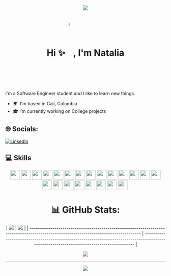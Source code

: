 <div align="center">
  <img align="center" src="https://media.giphy.com/media/AgO9VR2a9KW1MSP73I/giphy.gif" />
  <h1>Hi ✨<img align="center" src="https://media.giphy.com/media/hvRJCLFzcasrR4ia7z/giphy.gif" width="5%" />, I'm Natalia </h1>
</div>

I'm a Software Engineer student and I like to learn new things.

-   🌍  I'm based in Cali, Colombia
-   🎓 I’m currently working on College projects

## 🌐 Socials:
[![LinkedIn](https://img.shields.io/badge/LinkedIn-%230077B5.svg?logo=linkedin&logoColor=white)](https://www.linkedin.com/in/natalia-lopez-osorio-500346283/) 

## 💻 Skills

<div align="center">

<!-- Python -->
<img src="https://img.shields.io/endpoint.svg?url=https://gist.githubusercontent.com/Juanescacha/cb8ff49f53d434d7f7cad2c5df73db1a/raw/b759d83b2849b6ae036a15341c25b3842f31c389/PythonBadge.json" height="30" />
<!-- C++ -->
<img src="https://img.shields.io/badge/c++-%2300599C.svg?style=for-the-badge&logo=c%2B%2B&logoColor=white" height="30"/>
<!-- LaTeX -->
<img src="https://img.shields.io/badge/latex-%23008080.svg?style=for-the-badge&logo=latex&logoColor=white" height="30" />
<!-- HTML5 -->
<img src="https://img.shields.io/endpoint.svg?url=https://gist.githubusercontent.com/Juanescacha/bc949d8e48f9c3f69ab180a0acb75ddc/raw/a53a9be59b710718baeb75443baef685b7b120c9/HTML5Badge.json" height="30" />
<!-- CSS3 -->
<img src="https://img.shields.io/endpoint.svg?url=https://gist.githubusercontent.com/Juanescacha/987c260db470d3202ae9803e59f3db5e/raw/ce3f8d033892628cbe77513449f0faf17ea21b8d/CSS3Badge.json" height="30" />
<!-- JavaScript -->
<img src="https://img.shields.io/endpoint.svg?url=https://gist.githubusercontent.com/Juanescacha/19ef3563ce77be936fb477ee77e4fdc2/raw/c8af0984f21b7b67462907a467cd5bb26d13e5c4/JavascriptBadge.json" height="30">
<!-- React -->
<img src="https://img.shields.io/badge/React-282C34?logo=react&logoColor=61DAFB" height="30" />
<!-- Threejs -->
<img src="https://img.shields.io/badge/threejs-black?style=for-the-badge&logo=three.js&logoColor=white" height="30" />
<!-- Nodejs -->
<img src="https://img.shields.io/endpoint.svg?url=https://gist.githubusercontent.com/Juanescacha/bfb565fe15c3e3a55bb6340934be0bde/raw/576978d02e46cd10db5c991b12456771f342c3e0/NodejsBadge.json" height="30" />
<!-- Express -->
<img src="https://img.shields.io/badge/Express-282C34?logo=express&logoColor=FFFFFF" height="30" />
<!-- NumPy -->
<img src="https://img.shields.io/badge/numpy-%23013243.svg?style=for-the-badge&logo=numpy&logoColor=white" height="30" />
<!-- PostgreSQL -->
<img src="https://img.shields.io/endpoint.svg?url=https://gist.githubusercontent.com/Juanescacha/c3def1dd495f7a7fc4d3dbb5710a2bbb/raw/8cf2494d791754b7edddbb8f6df5b19ad649c06f/PostgreSQLBadge.json" height="30" />
<!-- Django -->
<img src="https://img.shields.io/badge/Django-282C34?logo=Django&logoColor=44B78B" height="30" />
<!-- Django REST -->
<img src="https://img.shields.io/badge/DJANGO-REST-ff1709?style=for-the-badge&logo=django&logoColor=white&color=ff1709&labelColor=gray" height="30" />
<!-- MYSQL -->
<img src="https://img.shields.io/badge/MySQL-282C34?logo=mysql&logoColor=4479A1" height="30" />
<!-- Netlify -->
<img src="https://img.shields.io/badge/Netlify-282C34?logo=netlify&logoColor=00C7B7" height="30" />
<!-- Bootstrap -->
<img src="https://img.shields.io/badge/Bootstrap-282C34?logo=bootstrap&logoColor=7952B3" height="30" />
<!-- Docker -->
<img src="https://img.shields.io/badge/Docker-282C34?logo=Docker&logoColor=2496ED" height="30" />
<!-- Kubernetes -->
<img src="https://img.shields.io/badge/Kubernetes-282C34?logo=Kubernetes&logoColor=326CE5" height="30" />
<!-- Git -->
<img src="https://img.shields.io/badge/git-282C34?logo=git&logoColor=F05032" height="30" />
<!-- VS Code -->
<img src="https://img.shields.io/endpoint.svg?url=https://gist.githubusercontent.com/Juanescacha/8495419d119e7e3e4354da231f3d7ac5/raw/31ba766a522f8ef4975917f2497540b7e52efe50/VSCodeBadge.json" height="30" />
<!--R -->
<img src="https://img.shields.io/badge/r-%23276DC3.svg?style=for-the-badge&logo=r&logoColor=white" height="30" />
<!-- Jira -->
<img arc="https://img.shields.io/badge/jira-%230A0FFF.svg?style=for-the-badge&logo=jira&logoColor=white" height="30" />

# 📊 GitHub Stats:

| <img src="https://readmestats.999857.xyz/api?username=natalialopezo&show_icons=true&count_private=true&hide_border=true&theme=dark" /> 
| <img src="https://readmestats.999857.xyz/api/top-langs/?username=natalialopezo&langs_count=6&hide_border=true&layout=compact&theme=dark" /> |
| ------------------------------------------------------------------------------------------------------------------------------------ | ----------------------------------------------------------------------------------------------------------------------------------------- |

<img src="https://komarev.com/ghpvc/?username=juanescacha">

---

[![](https://visitcount.itsvg.in/api?id=Natalia&label=Profile%20Views&color=11&pretty=true)](https://visitcount.itsvg.in)

<!--
**NataliaLopezO/NataliaLopezO** is a ✨ _special_ ✨ repository because its `README.md` (this file) appears on your GitHub profile.

Here are some ideas to get you started:

- 🔭 I’m currently working on ...
- 🌱 I’m currently learning ...
- 👯 I’m looking to collaborate on ...
- 🤔 I’m looking for help with ...
- 💬 Ask me about ...
- 📫 How to reach me: ...
- 😄 Pronouns: ...
- ⚡ Fun fact: ...
-->
